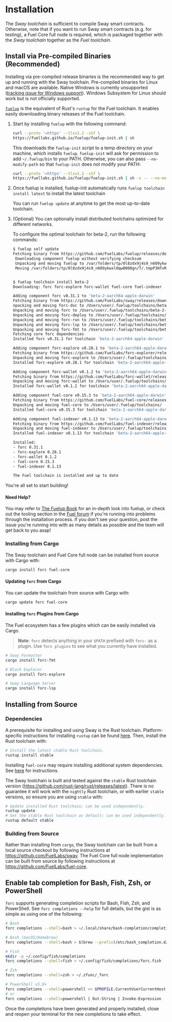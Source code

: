 # Installation

The _Sway toolchain_ is sufficient to compile Sway smart contracts. Otherwise, note that if you want to run Sway smart contracts (e.g. for testing), a Fuel Core full node is required, which is packaged together with the _Sway toolchain_ together as the _Fuel toolchain_.

## Install via Pre-compiled Binaries (Recommended)

Installing via pre-compiled release binaries is the recommended way to get up and running with the Sway toolchain. Pre-compiled binaries for Linux and macOS are available. Native Windows is currently unsupported ([tracking issue for Windows support](https://github.com/FuelLabs/sway/issues/1526)). Windows Subsystem for Linux should work but is not officially supported.

[`fuelup`](https://github.com/FuelLabs/fuelup) is the equivalent of Rust's `rustup` for the Fuel toolchain. It enables easily downloading binary releases of the Fuel toolchain.

1. Start by installing `fuelup` with the following command:

   ```sh
   curl --proto '=https' --tlsv1.2 -sSf \
   https://fuellabs.github.io/fuelup/fuelup-init.sh | sh
   ```

   This downloads the `fuelup-init` script to a temp directory on your machine, which installs `fuelup`. `fuelup-init` will ask for permission to add `~/.fuelup/bin` to your PATH. Otherwise, you can also pass `--no-modify-path` so that `fuelup-init` does not modify your PATH:

   ```sh
   curl --proto '=https' --tlsv1.2 -sSf \
   https://fuellabs.github.io/fuelup/fuelup-init.sh | sh -s -- --no-modify-path
   ```

2. Once fuelup is installed, fuelup-init automatically runs `fuelup toolchain install latest` to install the latest toolchain

   You can run `fuelup update` at anytime to get the most up-to-date toolchain.

3. (Optional) You can optionally install distributed toolchains optimized for different networks.

   To configure the optimal toolchain for beta-2, run the following commands:

   ```sh
   $ fuelup self update
   Fetching binary from https://github.com/FuelLabs/fuelup/releases/download/v0.16.1/fuelup-0.16.1-aarch64-apple-darwin.tar.gz
    Downloading component fuelup without verifying checksum
    Unpacking and moving fuelup to /var/folders/tp/0l8zdx9j4s9_n609ykwxl0qw0000gn/T/.tmpP3HfvR
    Moving /var/folders/tp/0l8zdx9j4s9_n609ykwxl0qw0000gn/T/.tmpP3HfvR/fuelup to /Users/user/.fuelup/bin/fuelup


   $ fuelup toolchain install beta-2
   Downloading: forc forc-explore forc-wallet fuel-core fuel-indexer

   Adding component forc v0.31.1 to 'beta-2-aarch64-apple-darwin'
   Fetching binary from https://github.com/FuelLabs/sway/releases/download/v0.31.1/forc-binaries-darwin_arm64.tar.gz
   npacking and moving forc-doc to /Users/user/.fuelup/toolchains/beta-2-aarch64-apple-darwin/bin
   Unpacking and moving forc to /Users/user/.fuelup/toolchains/beta-2-aarch64-apple-darwin/bin
   Unpacking and moving forc-deploy to /Users/user/.fuelup/toolchains/beta-2-aarch64-apple-darwin/bin
   Unpacking and moving forc-run to /Users/user/.fuelup/toolchains/beta-2-aarch64-apple-darwin/bin
   Unpacking and moving forc-lsp to /Users/user/.fuelup/toolchains/beta-2-aarch64-apple-darwin/bin
   Unpacking and moving forc-fmt to /Users/user/.fuelup/toolchains/beta-2-aarch64-apple-darwin/bin
   Fetching core forc dependencies
   Installed forc v0.31.1 for toolchain 'beta-2-aarch64-apple-darwin'

   Adding component forc-explore v0.28.1 to 'beta-2-aarch64-apple-darwin'
   Fetching binary from https://github.com/FuelLabs/forc-explorer/releases/download/v0.28.1/forc-explore-0.28.1-aarch64-apple-darwin.tar.gz
   Unpacking and moving forc-explore to /Users/user/.fuelup/toolchains/beta-2-aarch64-apple-darwin/bin
   Installed forc-explore v0.28.1 for toolchain 'beta-2-aarch64-apple-darwin'

   Adding component forc-wallet v0.1.2 to 'beta-2-aarch64-apple-darwin'
   Fetching binary from https://github.com/FuelLabs/forc-wallet/releases/download/v0.1.2/forc-wallet-0.1.2-aarch64-apple-darwin.tar.gz
   Unpacking and moving forc-wallet to /Users/user/.fuelup/toolchains/beta-2-aarch64-apple-darwin/bin
   Installed forc-wallet v0.1.2 for toolchain 'beta-2-aarch64-apple-darwin'

   Adding component fuel-core v0.15.3 to 'beta-2-aarch64-apple-darwin'
   Fetching binary from https://github.com/FuelLabs/fuel-core/releases/download/v0.15.3/fuel-core-0.15.3-aarch64-apple-darwin.tar.gz
   Unpacking and moving fuel-core to /Users/user/.fuelup/toolchains/    beta-2-aarch64-apple-darwin/bin
   Installed fuel-core v0.15.3 for toolchain 'beta-2-aarch64-apple-darwin'

   Adding component fuel-indexer v0.1.13 to 'beta-2-aarch64-apple-darwin'
   Fetching binary from https://github.com/FuelLabs/fuel-indexer/releases/download/v0.1.13/fuel-indexer-0.1.13-aarch64-apple-darwin.tar.gz
   Unpacking and moving fuel-indexer to /Users/user/.fuelup/toolchains/beta-2-aarch64-apple-darwin/bin
   Installed fuel-indexer v0.1.13 for toolchain 'beta-2-aarch64-apple-darwin'

   Installed:
   - forc 0.31.1
   - forc-explore 0.28.1
   - forc-wallet 0.1.2
   - fuel-core 0.15.3
   - fuel-indexer 0.1.13

   The Fuel toolchain is installed and up to date
   ```

You're all set to start building!

#### Need Help?

You may refer to [The Fuelup Book](https://fuellabs.github.io/fuelup/latest/) for an in-depth look into fuelup, or check out the tooling section in the [Fuel forum](https://forum.fuel.network/) if you're running into problems through the installation process. If you don't see your question, post the issue you're running into with as many details as possible and the team will get back to you asap!

### Installing from Cargo

The Sway toolchain and Fuel Core full node can be installed from source with Cargo with:

```sh
cargo install forc fuel-core
```

#### Updating `forc` from Cargo

You can update the toolchain from source with Cargo with:

```sh
cargo update forc fuel-core
```

#### Installing `forc` Plugins from Cargo

The Fuel ecosystem has a few plugins which can be easily installed via Cargo.

> **Note**: `forc` detects anything in your `$PATH` prefixed with `forc-` as a plugin. Use `forc plugins` to see what you currently have installed.

```sh
# Sway Formatter
cargo install forc-fmt

# Block Explorer
cargo install forc-explore

# Sway Language Server
cargo install forc-lsp
```

## Installing from Source

### Dependencies

A prerequisite for installing and using Sway is the Rust toolchain. Platform-specific instructions for installing `rustup` can be found [here](https://www.rust-lang.org/tools/install). Then, install the Rust toolchain with:

```sh
# Install the latest stable Rust toolchain.
rustup install stable
```

Installing `fuel-core` may require installing additional system dependencies. See [here](https://github.com/FuelLabs/fuel-core#building) for instructions.

The Sway toolchain is built and tested against the `stable` Rust toolchain version (<https://github.com/rust-lang/rust/releases/latest>). There is no guarantee it will work with the `nightly` Rust toolchain, or with earlier `stable` versions, so ensure you are using `stable` with:

```sh
# Update installed Rust toolchain; can be used independently.
rustup update
# Set the stable Rust toolchain as default; can be used independently.
rustup default stable
```

### Building from Source

Rather than installing from `cargo`, the Sway toolchain can be built from a local source checkout by following instructions at <https://github.com/FuelLabs/sway>. The Fuel Core full node implementation can be built from source by following instructions at <https://github.com/FuelLabs/fuel-core>.

## Enable tab completion for Bash, Fish, Zsh, or PowerShell

`forc` supports generating completion scripts for Bash, Fish, Zsh, and PowerShell. See `forc completions --help` for full details, but the gist is as simple as using one of the following:

```sh
# Bash
forc completions --shell=bash > ~/.local/share/bash-completion/completions/forc

# Bash (macOS/Homebrew)
forc completions --shell=bash > $(brew --prefix)/etc/bash_completion.d/forc.bash-completion

# Fish
mkdir -p ~/.config/fish/completions
forc completions --shell=fish > ~/.config/fish/completions/forc.fish

# Zsh
forc completions --shell=zsh > ~/.zfunc/_forc

# PowerShell v5.0+
forc completions --shell=powershell >> $PROFILE.CurrentUserCurrentHost
# or
forc completions --shell=powershell | Out-String | Invoke-Expression
```

Once the completions have been generated and properly installed, close and reopen your terminal for the new completions to take effect.
